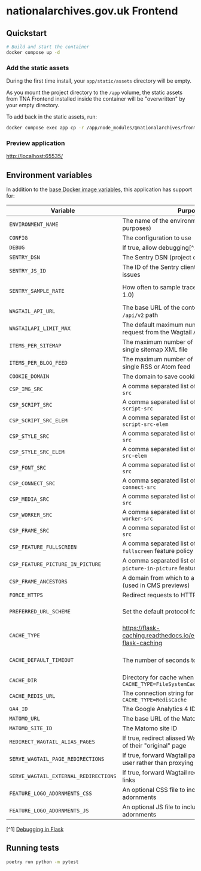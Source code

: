 # nationalarchives.gov.uk Frontend

## Quickstart

```sh
# Build and start the container
docker compose up -d
```

### Add the static assets

During the first time install, your `app/static/assets` directory will be empty.

As you mount the project directory to the `/app` volume, the static assets from TNA Frontend installed inside the container will be "overwritten" by your empty directory.

To add back in the static assets, run:

```sh
docker compose exec app cp -r /app/node_modules/@nationalarchives/frontend/nationalarchives/assets /app/app/static
```

### Preview application

<http://localhost:65535/>

## Environment variables

In addition to the [base Docker image variables](https://github.com/nationalarchives/docker/blob/main/docker/tna-python/README.md#environment-variables), this application has support for:

| Variable                              | Purpose                                                                     | Default                                        |
| ------------------------------------- | --------------------------------------------------------------------------- | ---------------------------------------------- |
| `ENVIRONMENT_NAME`                    | The name of the environment (for reporting purposes)                        | `production`                                   |
| `CONFIG`                              | The configuration to use                                                    | `config.Production`                            |
| `DEBUG`                               | If true, allow debugging[^1]                                                | `False`                                        |
| `SENTRY_DSN`                          | The Sentry DSN (project code)                                               | _none_                                         |
| `SENTRY_JS_ID`                        | The ID of the Sentry client project to catch issues                         | _none_                                         |
| `SENTRY_SAMPLE_RATE`                  | How often to sample traces and profiles (0-1.0)                             | production: `0.1`, staging: `1`, develop: `0`  |
| `WAGTAIL_API_URL`                     | The base URL of the content API, including the `/api/v2` path               | _none_                                         |
| `WAGTAILAPI_LIMIT_MAX`                | The default maximum number of items to request from the Wagtail API         | `20`                                           |
| `ITEMS_PER_SITEMAP`                   | The maximum number of items to add to a single sitemap XML file             | `500`                                          |
| `ITEMS_PER_BLOG_FEED`                 | The maximum number of items to add to a single RSS or Atom feed             | `50`                                           |
| `COOKIE_DOMAIN`                       | The domain to save cookie preferences against                               | _none_                                         |
| `CSP_IMG_SRC`                         | A comma separated list of CSP rules for `img-src`                           | `'self'`                                       |
| `CSP_SCRIPT_SRC`                      | A comma separated list of CSP rules for `script-src`                        | `'self'`                                       |
| `CSP_SCRIPT_SRC_ELEM`                 | A comma separated list of CSP rules for `script-src-elem`                   | `'self'`                                       |
| `CSP_STYLE_SRC`                       | A comma separated list of CSP rules for `style-src`                         | `'self'`                                       |
| `CSP_STYLE_SRC_ELEM`                  | A comma separated list of CSP rules for `style-src-elem`                    | `'self'`                                       |
| `CSP_FONT_SRC`                        | A comma separated list of CSP rules for `font-src`                          | `'self'`                                       |
| `CSP_CONNECT_SRC`                     | A comma separated list of CSP rules for `connect-src`                       | `'self'`                                       |
| `CSP_MEDIA_SRC`                       | A comma separated list of CSP rules for `media-src`                         | `'self'`                                       |
| `CSP_WORKER_SRC`                      | A comma separated list of CSP rules for `worker-src`                        | `'self'`                                       |
| `CSP_FRAME_SRC`                       | A comma separated list of CSP rules for `frame-src`                         | `'self'`                                       |
| `CSP_FEATURE_FULLSCREEN`              | A comma separated list of rules for the `fullscreen` feature policy         | `'self'`                                       |
| `CSP_FEATURE_PICTURE_IN_PICTURE`      | A comma separated list of rules for the `picture-in-picture` feature policy | `'self'`                                       |
| `CSP_FRAME_ANCESTORS`                 | A domain from which to allow frame embedding (used in CMS previews)         | _none_                                         |
| `FORCE_HTTPS`                         | Redirect requests to HTTPS as part of the CSP                               | _none_                                         |
| `PREFERRED_URL_SCHEME`                | Set the default protocol for generating links                               | production/staging: `https`, develop: `http`   |
| `CACHE_TYPE`                          | https://flask-caching.readthedocs.io/en/latest/#configuring-flask-caching   | `FileSystemCache`                              |
| `CACHE_DEFAULT_TIMEOUT`               | The number of seconds to cache pages for                                    | production: `300`, staging: `10`, develop: `1` |
| `CACHE_DIR`                           | Directory for cache when using `CACHE_TYPE=FileSystemCache`                 | `/tmp`                                         |
| `CACHE_REDIS_URL`                     | The connection string for Redis when using `CACHE_TYPE=RedisCache`          | _none_                                         |
| `GA4_ID`                              | The Google Analytics 4 ID                                                   | _none_                                         |
| `MATOMO_URL`                          | The base URL of the Matomo instance                                         | _none_                                         |
| `MATOMO_SITE_ID`                      | The Matomo site ID                                                          | _none_                                         |
| `REDIRECT_WAGTAIL_ALIAS_PAGES`        | If true, redirect aliased Wagtail pages to the URI of their "original" page | `True`                                         |
| `SERVE_WAGTAIL_PAGE_REDIRECTIONS`     | If true, forward Wagtail page redirects to the user rather than proxying    | `True`                                         |
| `SERVE_WAGTAIL_EXTERNAL_REDIRECTIONS` | If true, forward Wagtail redirects to external links                        | `True`                                         |
| `FEATURE_LOGO_ADORNMENTS_CSS`         | An optional CSS file to include for logo adornments                         | _none_                                         |
| `FEATURE_LOGO_ADORNMENTS_JS`          | An optional JS file to include for logo adornments                          | _none_                                         |

[^1] [Debugging in Flask](https://flask.palletsprojects.com/en/2.3.x/debugging/)

## Running tests

```sh
poetry run python -m pytest
```
